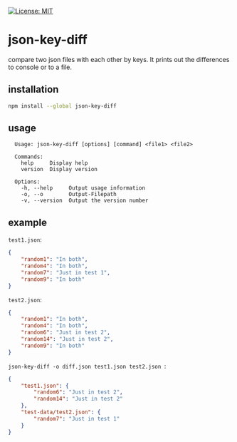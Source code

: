 [![License: MIT](https://img.shields.io/badge/License-MIT-yellow.svg)](https://github.com/matseee/json-key-diff/LICENSE)
# json-key-diff
compare two json files with each other by keys. It prints out the differences to console or to a file.

## installation
```bash
npm install --global json-key-diff
```

## usage
```
  Usage: json-key-diff [options] [command] <file1> <file2>
  
  Commands:
    help     Display help
    version  Display version
  
  Options:
    -h, --help     Output usage information
    -o, --o        Output-Filepath
    -v, --version  Output the version number
```

## example
`test1.json`:

```json
{
    "random1": "In both",
    "random4": "In both",
    "random7": "Just in test 1",
    "random9": "In both"
}
```

`test2.json`:

```json
{
    "random1": "In both",
    "random4": "In both",
    "random6": "Just in test 2",
    "random14": "Just in test 2",
    "random9": "In both"
}
```

`json-key-diff -o diff.json test1.json test2.json `:

```json
{
    "test1.json": {
        "random6": "Just in test 2",
        "random14": "Just in test 2"
    },
    "test-data/test2.json": {
        "random7": "Just in test 1"
    }
}
```
